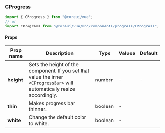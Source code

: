 ### CProgress

```jsx
import { CProgress } from "@coreui/vue";
// or
import CProgress from "@coreui/vue/src/components/progress/CProgress";
```

#### Props

| Prop name  | Description                                                                                                               | Type    | Values | Default |
| ---------- | ------------------------------------------------------------------------------------------------------------------------- | ------- | ------ | ------- |
| **height** | Sets the height of the component. If you set that value the inner `<CProgressBar>` will automatically resize accordingly. | number  | -      | -       |
| **thin**   | Makes progress bar thinner.                                                                                               | boolean | -      |         |
| **white**  | Change the default color to white.                                                                                        | boolean | -      |         |
